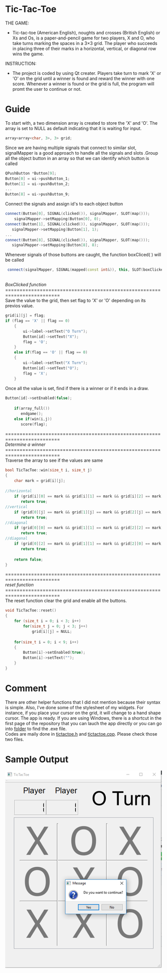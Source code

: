 # Tic-Tac-Toe

THE GAME:
* Tic-tac-toe (American English), noughts and crosses (British English) or Xs and Os, is a paper-and-pencil game for two players, X and O, who take turns marking the spaces in a 3×3 grid. The player who succeeds in placing three of their marks in a horizontal, vertical, or diagonal row wins the game.

INSTRUCTION:
* The project is coded by using Qt creater. Players take turn to mark 'X' or 'O' on the grid until a winner is found and reward the winner with one score. Whenever a winner is found or the grid is full, the program will promt the user to continue or not.

# Guide

To start with, a two dimension array is created to store the 'X' and 'O'. The array is set to NULL as default indicating that it is waiting for input.

```c++
array<array<char, 3>, 3> grid;
```

Since we are having multiple signals that connect to similar slot, signalMapper is a good approach to handle all the signals and slots
.Group all the object button in an array so that we can identify which button is called

```c++
QPushButton *Button[9];
Button[0] = ui->pushButton_1;
Button[1] = ui->pushButton_2;
...
Button[8] = ui->pushButton_9;
```
Connect the signals and assign id's to each object button
```c++
connect(Button[0], SIGNAL(clicked()), signalMapper, SLOT(map()));
    signalMapper->setMapping(Button[0], 0);
connect(Button[1], SIGNAL(clicked()), signalMapper, SLOT(map()));
   signalMapper->setMapping(Button[1], 1);
...
connect(Button[8], SIGNAL(clicked()), signalMapper, SLOT(map()));
   signalMapper->setMapping(Button[8], 8);
```
Whenever signals of those buttons are caught, the function boxCliced( ) will be called
```c++
 connect(signalMapper, SIGNAL(mapped(const int&)), this, SLOT(boxClicked(const int&)));
``` 
\
*BoxClicked function*
\=========================================================================\
Save the value to the grid, then set flag to 'X' or 'O' depending on its previos value.
```c++
grid[i][j] = flag;
if (flag == 'X' || flag == 0)
    {
        ui->label->setText("O Turn");
        Button[id]->setText("X");
        flag = 'O';
    }
    else if(flag == 'O' || flag == 0)
    {
        ui->label->setText("X Turn");
        Button[id]->setText("O");
        flag = 'X';
    }
```
Once all the value is set, find if there is a winner or if it ends in a draw.
```c++
Button[id]->setEnabled(false);

    if(array_full())
       endgame();
    else if(win(i,j))
       score(flag);
```

\=========================================================================\
*Determine a winner*
\=========================================================================\
Traverse the array to see if the values are same
```c++
bool TicTacToe::win(size_t i, size_t j)
{
    char mark = grid[i][j];

//horizontal
    if (grid[i][0] == mark && grid[i][1] == mark && grid[i][2] == mark)
       return true;
//vertical
    if (grid[0][j] == mark && grid[1][j] == mark && grid[2][j] == mark)
       return true;
//diagonal
    if (grid[0][0] == mark && grid[1][1] == mark && grid[2][2] == mark)
       return true;
//diagonal
    if (grid[0][2] == mark && grid[1][1] == mark && grid[2][0] == mark)
       return true;

    return false;
}
```
\=========================================================================\
*reset function*
\=========================================================================\
The reset function clear the grid and enable all the buttons.
```c++
void TicTacToe::reset()
{
    for (size_t i = 0; i < 3; i++)
        for(size_t j = 0; j < 3; j++)
            grid[i][j] = NULL;

    for(size_t i = 0; i < 9; i++)
    {
        Button[i]->setEnabled(true);
        Button[i]->setText("");
    }
}
```
# Comment
There are other helper functions that I did not mention because their syntax is simple. Also, I've done some of the stylesheet of my widgets. For instance, if you place your cursor on the grid, it will change to a hand shape cursor. The app is ready. If you are using Windows, there is a shortcut in the first page of the repository that you can lauch the app directly or you can go into [folder](build-TicTacToe-Desktop_Qt_5_6_2_MinGW_32bit-Release/release) to find the .exe file.\
Codes are maily done in [tictactoe.h](TicTacToe/tictactoe.h) and [tictactoe.cpp](TicTacToe/tictactoe.cpp). Please check those two files.

# Sample Output
![](Capture.PNG)
